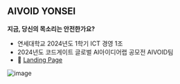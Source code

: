 ## AIVOID YONSEI

**지금, 당신의 목소리는 안전한가요?**

- 연세대학교 2024년도 1학기 ICT 경영 1조
- 2024년도 코드게이트 글로벌 AI아이디어랩 공모전 AIVOID팀
- 📌 [Landing Page](https://aivoid-saas-client.pages.dev)

![image](https://github.com/user-attachments/assets/08f22d24-3595-43ef-9bac-361134c233c5)
<!--
![AI아이디어랩_최종제출](https://github.com/user-attachments/assets/c63c8f09-b9b1-4fcf-a995-74457bea3c02)
![AI아이디어랩_최종제출2](https://github.com/user-attachments/assets/2a29cfb5-8e0d-4613-8b87-ae824df2f3ee)
![AI아이디어랩_최종제출3](https://github.com/user-attachments/assets/644ae092-e389-4f7a-b320-a4ae5080fa34)
![AI아이디어랩_최종제출4](https://github.com/user-attachments/assets/a80d8961-68d2-4bcb-bf02-fd7159faf71b)
![AI아이디어랩_최종제출5](https://github.com/user-attachments/assets/e75a4b12-28e0-457d-9094-3cc33268ddc8)
![AI아이디어랩_최종제출6](https://github.com/user-attachments/assets/dd8dc5f4-09fa-4366-aa09-faf1740167b7)
-->
